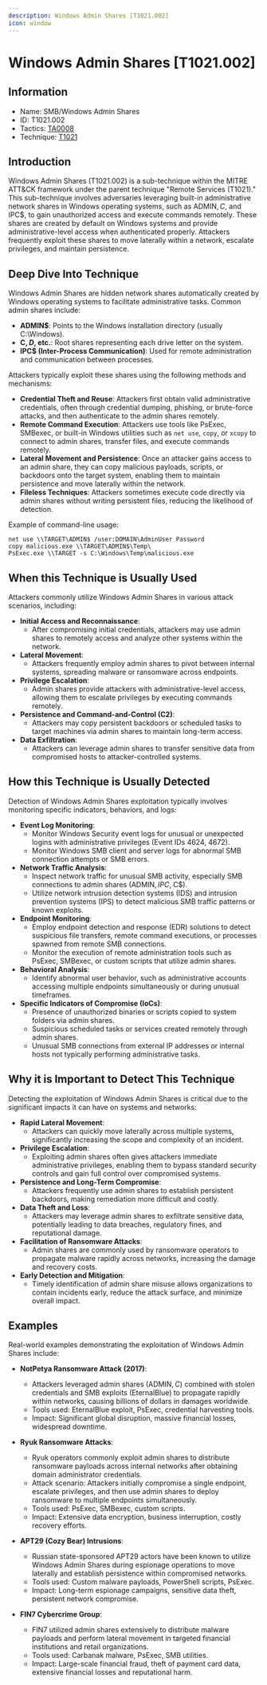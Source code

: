 ```yaml
---
description: Windows Admin Shares [T1021.002]
icon: window
---
```


# Windows Admin Shares [T1021.002]

## Information

- Name: SMB/Windows Admin Shares
- ID: T1021.002
- Tactics: [TA0008](../TA0008/TA0008.md)
- Technique: [T1021](./T1021.md)

## Introduction

Windows Admin Shares (T1021.002) is a sub-technique within the MITRE ATT&CK framework under the parent technique "Remote Services (T1021)." This sub-technique involves adversaries leveraging built-in administrative network shares in Windows operating systems, such as ADMIN$, C$, and IPC$, to gain unauthorized access and execute commands remotely. These shares are created by default on Windows systems and provide administrative-level access when authenticated properly. Attackers frequently exploit these shares to move laterally within a network, escalate privileges, and maintain persistence.

## Deep Dive Into Technique

Windows Admin Shares are hidden network shares automatically created by Windows operating systems to facilitate administrative tasks. Common admin shares include:

- **ADMIN$**: Points to the Windows installation directory (usually C:\Windows).
- **C$, D$, etc.**: Root shares representing each drive letter on the system.
- **IPC$ (Inter-Process Communication)**: Used for remote administration and communication between processes.

Attackers typically exploit these shares using the following methods and mechanisms:

- **Credential Theft and Reuse**: Attackers first obtain valid administrative credentials, often through credential dumping, phishing, or brute-force attacks, and then authenticate to the admin shares remotely.
- **Remote Command Execution**: Attackers use tools like PsExec, SMBexec, or built-in Windows utilities such as `net use`, `copy`, or `xcopy` to connect to admin shares, transfer files, and execute commands remotely.
- **Lateral Movement and Persistence**: Once an attacker gains access to an admin share, they can copy malicious payloads, scripts, or backdoors onto the target system, enabling them to maintain persistence and move laterally within the network.
- **Fileless Techniques**: Attackers sometimes execute code directly via admin shares without writing persistent files, reducing the likelihood of detection.

Example of command-line usage:

```
net use \\TARGET\ADMIN$ /user:DOMAIN\AdminUser Password
copy malicious.exe \\TARGET\ADMIN$\Temp\
PsExec.exe \\TARGET -s C:\Windows\Temp\malicious.exe
```

## When this Technique is Usually Used

Attackers commonly utilize Windows Admin Shares in various attack scenarios, including:

- **Initial Access and Reconnaissance**:
  - After compromising initial credentials, attackers may use admin shares to remotely access and analyze other systems within the network.
- **Lateral Movement**:
  - Attackers frequently employ admin shares to pivot between internal systems, spreading malware or ransomware across endpoints.
- **Privilege Escalation**:
  - Admin shares provide attackers with administrative-level access, allowing them to escalate privileges by executing commands remotely.
- **Persistence and Command-and-Control (C2)**:
  - Attackers may copy persistent backdoors or scheduled tasks to target machines via admin shares to maintain long-term access.
- **Data Exfiltration**:
  - Attackers can leverage admin shares to transfer sensitive data from compromised hosts to attacker-controlled systems.

## How this Technique is Usually Detected

Detection of Windows Admin Shares exploitation typically involves monitoring specific indicators, behaviors, and logs:

- **Event Log Monitoring**:
  - Monitor Windows Security event logs for unusual or unexpected logins with administrative privileges (Event IDs 4624, 4672).
  - Monitor Windows SMB client and server logs for abnormal SMB connection attempts or SMB errors.
- **Network Traffic Analysis**:
  - Inspect network traffic for unusual SMB activity, especially SMB connections to admin shares (ADMIN$, IPC$, C$).
  - Utilize network intrusion detection systems (IDS) and intrusion prevention systems (IPS) to detect malicious SMB traffic patterns or known exploits.
- **Endpoint Monitoring**:
  - Employ endpoint detection and response (EDR) solutions to detect suspicious file transfers, remote command executions, or processes spawned from remote SMB connections.
  - Monitor the execution of remote administration tools such as PsExec, SMBexec, or custom scripts that utilize admin shares.
- **Behavioral Analysis**:
  - Identify abnormal user behavior, such as administrative accounts accessing multiple endpoints simultaneously or during unusual timeframes.
- **Specific Indicators of Compromise (IoCs)**:
  - Presence of unauthorized binaries or scripts copied to system folders via admin shares.
  - Suspicious scheduled tasks or services created remotely through admin shares.
  - Unusual SMB connections from external IP addresses or internal hosts not typically performing administrative tasks.

## Why it is Important to Detect This Technique

Detecting the exploitation of Windows Admin Shares is critical due to the significant impacts it can have on systems and networks:

- **Rapid Lateral Movement**:
  - Attackers can quickly move laterally across multiple systems, significantly increasing the scope and complexity of an incident.
- **Privilege Escalation**:
  - Exploiting admin shares often gives attackers immediate administrative privileges, enabling them to bypass standard security controls and gain full control over compromised systems.
- **Persistence and Long-Term Compromise**:
  - Attackers frequently use admin shares to establish persistent backdoors, making remediation more difficult and costly.
- **Data Theft and Loss**:
  - Attackers may leverage admin shares to exfiltrate sensitive data, potentially leading to data breaches, regulatory fines, and reputational damage.
- **Facilitation of Ransomware Attacks**:
  - Admin shares are commonly used by ransomware operators to propagate malware rapidly across networks, increasing the damage and recovery costs.
- **Early Detection and Mitigation**:
  - Timely identification of admin share misuse allows organizations to contain incidents early, reduce the attack surface, and minimize overall impact.

## Examples

Real-world examples demonstrating the exploitation of Windows Admin Shares include:

- **NotPetya Ransomware Attack (2017)**:

  - Attackers leveraged admin shares (ADMIN$, C$) combined with stolen credentials and SMB exploits (EternalBlue) to propagate rapidly within networks, causing billions of dollars in damages worldwide.
  - Tools used: EternalBlue exploit, PsExec, credential harvesting tools.
  - Impact: Significant global disruption, massive financial losses, widespread downtime.

- **Ryuk Ransomware Attacks**:

  - Ryuk operators commonly exploit admin shares to distribute ransomware payloads across internal networks after obtaining domain administrator credentials.
  - Attack scenario: Attackers initially compromise a single endpoint, escalate privileges, and then use admin shares to deploy ransomware to multiple endpoints simultaneously.
  - Tools used: PsExec, SMBexec, custom scripts.
  - Impact: Extensive data encryption, business interruption, costly recovery efforts.

- **APT29 (Cozy Bear) Intrusions**:

  - Russian state-sponsored APT29 actors have been known to utilize Windows Admin Shares during espionage operations to move laterally and establish persistence within compromised networks.
  - Tools used: Custom malware payloads, PowerShell scripts, PsExec.
  - Impact: Long-term espionage campaigns, sensitive data theft, persistent network compromise.

- **FIN7 Cybercrime Group**:
  - FIN7 utilized admin shares extensively to distribute malware payloads and perform lateral movement in targeted financial institutions and retail organizations.
  - Tools used: Carbanak malware, PsExec, SMB utilities.
  - Impact: Large-scale financial fraud, theft of payment card data, extensive financial losses and reputational harm.
